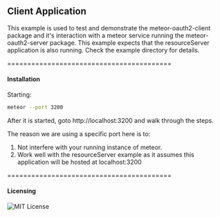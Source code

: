 ## Client Application

This example is used to test and demonstrate the meteor-oauth2-client package
and it's interaction with a meteor service running the
meteor-oauth2-server package. This example expects that the resourceServer
application is also running. Check the example directory for details.

=========================================
#### Installation

Starting:
``` sh
meteor --port 3200
```
After it is started, goto http://localhost:3200 and walk through the steps.

The reason we are using a specific port here is to:
 1. Not interfere with your running instance of meteor.
 2. Work well with the resourceServer example as it assumes this application
will be hosted at localhost:3200

=========================================
#### Licensing  

![MIT License](https://img.shields.io/badge/license-MIT-blue.svg)
